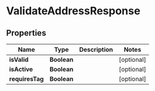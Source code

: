 

# ValidateAddressResponse


## Properties

| Name | Type | Description | Notes |
|------------ | ------------- | ------------- | -------------|
|**isValid** | **Boolean** |  |  [optional] |
|**isActive** | **Boolean** |  |  [optional] |
|**requiresTag** | **Boolean** |  |  [optional] |



